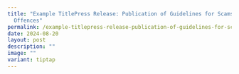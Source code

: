 ```yaml
---
title: "Example TitlePress Release: Publication of Guidelines for Scams Related
  Offences"
permalink: /example-titlepress-release-publication-of-guidelines-for-scams-related-offences/
date: 2024-08-20
layout: post
description: ""
image: ""
variant: tiptap
---
```

